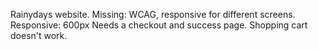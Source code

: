 Rainydays website.
Missing: WCAG, responsive for different screens. 
Responsive: 600px
Needs a checkout and success page.
Shopping cart doesn't work.

 

 








